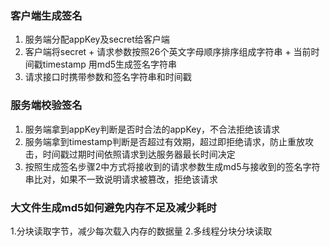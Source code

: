 ### 客户端生成签名
1. 服务端分配appKey及secret给客户端
2. 客户端将secret + 请求参数按照26个英文字母顺序排序组成字符串 + 当前时间戳timestamp 用md5生成签名字符串
3. 请求接口时携带参数和签名字符串和时间戳

### 服务端校验签名
1. 服务端拿到appKey判断是否时合法的appKey，不合法拒绝该请求
2. 服务端拿到timestamp判断是否超过有效期，超过即拒绝请求，防止重放攻击，时间戳过期时间依照请求到达服务器最长时间决定
3. 按照生成签名步骤2中方式将接收到的请求参数生成md5与接收到的签名字符串比对，如果不一致说明请求被篡改，拒绝该请求

### 大文件生成md5如何避免内存不足及减少耗时
1.分块读取字节，减少每次载入内存的数据量
2.多线程分块分块读取
